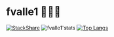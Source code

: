 # fvalle1 🧑🏼‍💻

[![StackShare](http://img.shields.io/badge/tech-stack-0690fa.svg?style=flat)](https://stackshare.io/fvalle1/my-stack)
![fvalle1'stats](https://github-readme-stats.vercel.app/api?username=fvalle1&theme=dark&show_icons=true&count_private=true&hide=contribs)
[![Top Langs](https://github-readme-stats.vercel.app/api/top-langs/?username=fvalle1&langs_count=50&theme=dark&hide=jupyter%20notebook,Mathematica,html,css,tex,objective-c%2B%2B&layout=compact&langs_count=10)](https://github.com/anuraghazra/github-readme-stats)


<!--
**fvalle1/fvalle1** is a ✨ _special_ ✨ repository because its `README.md` (this file) appears on your GitHub profile.

Here are some ideas to get you started:

- 🔭 I’m currently working on ...
- 🌱 I’m currently learning ...
- 👯 I’m looking to collaborate on ...
- 🤔 I’m looking for help with ...
- 💬 Ask me about ...
- 📫 How to reach me: ...
- 😄 Pronouns: ...
- ⚡ Fun fact: ...
-->
